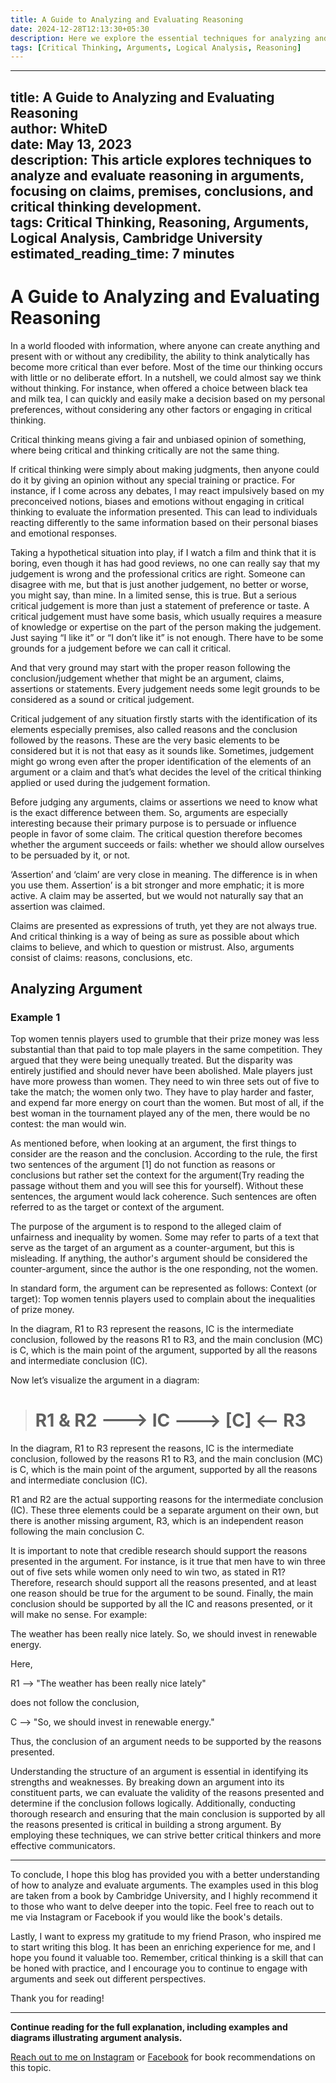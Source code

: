 ```yaml
---
title: A Guide to Analyzing and Evaluating Reasoning  
date: 2024-12-28T12:13:30+05:30
description: Here we explore the essential techniques for analyzing and evaluating reasoning in arguments. Learn how to identify claims, premises, and conclusions, and strengthen your critical thinking skills.  
tags: [Critical Thinking, Arguments, Logical Analysis, Reasoning]
---
```


---
title: A Guide to Analyzing and Evaluating Reasoning  
author: WhiteD  
date: May 13, 2023  
description: This article explores techniques to analyze and evaluate reasoning in arguments, focusing on claims, premises, conclusions, and critical thinking development.  
tags: Critical Thinking, Reasoning, Arguments, Logical Analysis, Cambridge University  
estimated_reading_time: 7 minutes  
---

# A Guide to Analyzing and Evaluating Reasoning

In a world flooded with information, where anyone can create anything and present with or without any credibility, the ability to think analytically has become more critical than ever before. Most of the time our thinking occurs with little or no deliberate effort. In a nutshell, we could almost say we think without thinking. For instance, when offered a choice between black tea and milk tea, I can quickly and easily make a decision based on my personal preferences, without considering any other factors or engaging in critical thinking.

Critical thinking means giving a fair and unbiased opinion of something, where being critical and thinking critically are not the same thing.

If critical thinking were simply about making judgments, then anyone could do it by giving an opinion without any special training or practice. For instance, if I come across any debates, I may react impulsively based on my preconceived notions, biases and emotions without engaging in critical thinking to evaluate the information presented. This can lead to individuals reacting differently to the same information based on their personal biases and emotional responses.

Taking a hypothetical situation into play, if I watch a film and think that it is boring, even though it has had good reviews, no one can really say that my judgement is wrong and the professional critics are right. Someone can disagree with me, but that is just another judgement, no better or worse, you might say, than mine. In a limited sense, this is true. But a serious critical judgement is more than just a statement of preference or taste. A critical judgement must have some basis, which usually requires a measure of knowledge or expertise on the part of the person making the judgement. Just saying “I like it” or “I don’t like it” is not enough. There have to be some grounds for a judgement before we can call it critical.

And that very ground may start with the proper reason following the conclusion/judgement whether that might be an argument, claims, assertions or statements. Every judgement needs some legit grounds to be considered as a sound or critical judgement.

Critical judgement of any situation firstly starts with the identification of its elements especially premises, also called reasons and the conclusion followed by the reasons. These are the very basic elements to be considered but it is not that easy as it sounds like. Sometimes, judgement might go wrong even after the proper identification of the elements of an argument or a claim and that’s what decides the level of the critical thinking applied or used during the judgement formation.

Before judging any arguments, claims or assertions we need to know what is the exact difference between them. So, arguments are especially interesting because their primary purpose is to persuade or influence people in favor of some claim. The critical question therefore becomes whether the argument succeeds or fails: whether we should allow ourselves to be persuaded by it, or not.

‘Assertion’ and ‘claim’ are very close in meaning. The difference is in when you use them. Assertion’ is a bit stronger and more emphatic; it is more active. A claim may be asserted, but we would not naturally say that an assertion was claimed.

Claims are presented as expressions of truth, yet they are not always true. And critical thinking is a way of being as sure as possible about which claims to believe, and which to question or mistrust. Also, arguments consist of claims: reasons, conclusions, etc.

## Analyzing Argument

### Example 1

Top women tennis players used to grumble that their prize money was less substantial than that paid to top male players in the same competition. They argued that they were being unequally treated. But the disparity was entirely justified and should never have been abolished. Male players just have more prowess than women. They need to win three sets out of five to take the match; the women only two. They have to play harder and faster, and expend far more energy on court than the women. But most of all, if the best woman in the tournament played any of the men, there would be no contest: the man would win.

As mentioned before, when looking at an argument, the first things to consider are the reason and the conclusion. According to the rule, the first two sentences of the argument [1] do not function as reasons or conclusions but rather set the context for the argument(Try reading the passage without them and you will see this for yourself). Without these sentences, the argument would lack coherence. Such sentences are often referred to as the target or context of the argument.

The purpose of the argument is to respond to the alleged claim of unfairness and inequality by women. Some may refer to parts of a text that serve as the target of an argument as a counter-argument, but this is misleading. If anything, the author's argument should be considered the counter-argument, since the author is the one responding, not the women.

In standard form, the argument can be represented as follows: Context (or target): Top women tennis players used to complain about the inequalities of prize money. 

In the diagram, R1 to R3 represent the reasons, IC is the intermediate conclusion, followed by the reasons R1 to R3, and the main conclusion (MC) is C, which is the main point of the argument, supported by all the reasons and intermediate conclusion (IC).

Now let’s visualize the argument in a diagram:

> # R1 & R2 ---> IC --->  [C]  <-- R3

In the diagram, R1 to R3 represent the reasons, IC is the intermediate conclusion, followed by the reasons R1 to R3, and the main conclusion (MC) is C, which is the main point of the argument, supported by all the reasons and intermediate conclusion (IC).

R1 and R2 are the actual supporting reasons for the intermediate conclusion (IC). These three elements could be a separate argument on their own, but there is another missing argument, R3, which is an independent reason following the main conclusion C.

It is important to note that credible research should support the reasons presented in the argument. For instance, is it true that men have to win three out of five sets while women only need to win two, as stated in R1? Therefore, research should support all the reasons presented, and at least one reason should be true for the argument to be sound. Finally, the main conclusion should be supported by all the IC and reasons presented, or it will make no sense. For example:

The weather has been really nice lately. So, we should invest in renewable energy.

Here,

R1 –> "The weather has been really nice lately"

does not follow the conclusion,

C –> "So, we should invest in renewable energy."

Thus, the conclusion of an argument needs to be supported by the reasons presented.

Understanding the structure of an argument is essential in identifying its strengths and weaknesses. By breaking down an argument into its constituent parts, we can evaluate the validity of the reasons presented and determine if the conclusion follows logically. Additionally, conducting thorough research and ensuring that the main conclusion is supported by all the reasons presented is critical in building a strong argument. By employing these techniques, we can strive better critical thinkers and more effective communicators.

---

To conclude, I hope this blog has provided you with a better understanding of how to analyze and evaluate arguments. The examples used in this blog are taken from a book by Cambridge University, and I highly recommend it to those who want to delve deeper into the topic. Feel free to reach out to me via Instagram or Facebook if you would like the book's details.

Lastly, I want to express my gratitude to my friend Prason, who inspired me to start writing this blog. It has been an enriching experience for me, and I hope you found it valuable too. Remember, critical thinking is a skill that can be honed with practice, and I encourage you to continue to engage with arguments and seek out different perspectives.

Thank you for reading!

---

**Continue reading for the full explanation, including examples and diagrams illustrating argument analysis.**

[Reach out to me on Instagram](https://instagram.com/_wd.erick) or [Facebook](https://fb.com/karankessy) for book recommendations on this topic.
